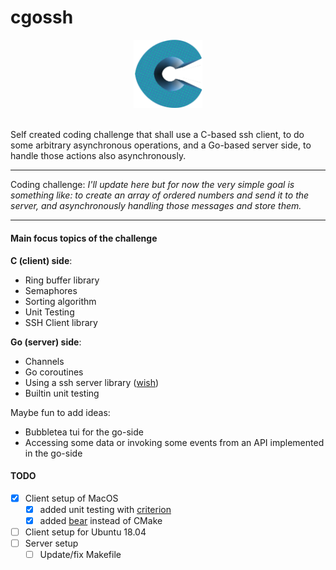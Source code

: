 # cgossh

<div align="center">
  <a href="https://github.com/kaandesu/cgossh">
    <img src="./images/logo.webp" alt="Logo" width="110">
  </a>
</div>
<br>

Self created coding challenge that shall use a C-based ssh client, to do
some arbitrary asynchronous operations, and a Go-based server side, to
handle those actions also asynchronously. <br>

---

Coding challenge: _I'll update here but for now the very simple goal is
something like: to create an array of ordered numbers and send it to
the server, and asynchronously handling those messages and store them._

---

#### Main focus topics of the challenge

**C (client) side**:

- Ring buffer library
- Semaphores
- Sorting algorithm
- Unit Testing
- SSH Client library

**Go (server) side**:

- Channels
- Go coroutines
- Using a ssh server library ([wish](https://github.com/charmbracelet/wish))
- Builtin unit testing

Maybe fun to add ideas:

- Bubbletea tui for the go-side
- Accessing some data or invoking some events from an API implemented in the go-side

#### TODO

- [x] Client setup of MacOS
  - [x] added unit testing with [criterion](https://github.com/Snaipe/Criterion)
  - [x] added [bear](https://github.com/rizsotto/Bear) instead of CMake
- [ ] Client setup for Ubuntu 18.04
- [ ] Server setup
  - [ ] Update/fix Makefile
